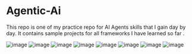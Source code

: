 # Agentic-Ai
This repo is one of my practice repo for AI Agents skills that I gain day by day.
It contains sample projects for all frameworks I have learned so far .

![image](https://github.com/user-attachments/assets/a908b24f-4471-4fe9-a39e-a92fff6baa98)
![image](https://github.com/user-attachments/assets/f6dfe5c7-5b6d-4e64-83a7-b51ac0228bf6)
![image](https://github.com/user-attachments/assets/5757886f-3fc3-41b8-acab-f79ccf57fecf)
![image](https://github.com/user-attachments/assets/8388d2ca-e00e-4156-8132-6f14162d4209)
![image](https://github.com/user-attachments/assets/7bd0dc64-46da-491d-ab67-ea447c4459c0)
![image](https://github.com/user-attachments/assets/f724c48d-c0bd-4c3f-8170-4f2ad96fd1c2)
![image](https://github.com/user-attachments/assets/0eb9c4ee-ee9a-4ce0-ac6a-44c559437d25)
![image](https://github.com/user-attachments/assets/8773c339-65af-4d5b-a094-021f50b9eec1)

